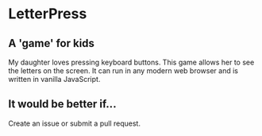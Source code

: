 # LetterPress

## A 'game' for kids

My daughter loves pressing keyboard buttons. This game allows her to see the letters on the screen. It can run in any modern web browser and is written in vanilla JavaScript.

## It would be better if...

Create an issue or submit a pull request. 